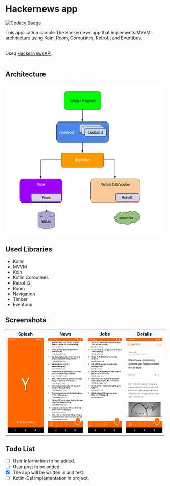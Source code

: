 # Hackernews app

[![Codacy Badge](https://api.codacy.com/project/badge/Grade/773fe0ac63214e149f7e3494f2c90d2f)](https://app.codacy.com/app/fevziomurtekin/hackernewsapp?utm_source=github.com&utm_medium=referral&utm_content=fevziomurtekin/hackernewsapp&utm_campaign=Badge_Grade_Dashboard)

This application sample The Hackernews app that implements MVVM architecture using Koin, Room, Coroutines, Retrofit and Eventbus. <br><br>

Used <a href="https://github.com/HackerNews/API">HackerNewsAPI</a>. <br><br>
<h2> Architecture</h2>
<center>
<img align="center" src="screenshot/mvvm.png" width="640" height="480" />
</p>
</center>
<H2>Used Libraries</H2>

- Kotlin
- MVVM
- Koin
- Kotlin Coroutines
- Retrofit2
- Room
- Navigation
- Timber
- Eventbus

<h2> Screenshots </h2>

<table>
  <tr>
    <th><b>Splash</b></th>
    <th><b>News</b></th>
    <th><b>Jobs</b> </th>
    <th><b>Details</b> </th>
  
  </tr>
  <tr>
    <td>
      <img src="screenshot/launch.png" width="150" height="300" /></td>
    <td>
      <img src="screenshot/news.png" width="150" height="300" />
    </td>
   <td>
      <img src="screenshot/job.png" width="150" height="300" />
    </td>
    <td>
      <img src="screenshot/newdetails.png" width="150" height="300" />
    </td>
  </tr>
</table>

<h2> Todo List </h2>

- [ ] User information to be added.
- [ ] User post to be added. 
- [x] The app will be written in unit test.
- [ ] Kotlin-Dsl implementation in project.
